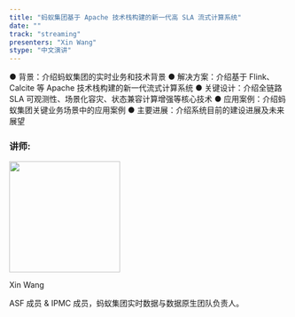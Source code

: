 ```yaml
---
title: "蚂蚁集团基于 Apache 技术栈构建的新一代高 SLA 流式计算系统"
date: ""
track: "streaming"
presenters: "Xin Wang"
stype: "中文演讲"
---
```



● 背景：介绍蚂蚁集团的实时业务和技术背景
● 解决方案：介绍基于 Flink、Calcite 等 Apache 技术栈构建的新一代流式计算系统
● 关键设计：介绍全链路 SLA 可观测性、场景化容灾、状态兼容计算增强等核心技术
● 应用案例：介绍蚂蚁集团关键业务场景中的应用案例
● 主要进展：介绍系统目前的建设进展及未来展望

### 讲师:

<img src="https://sessionize.com/image/3431-400o400o1-W4FtSbysmF3yQTCTtNkpiH.jpg" width="200" /><br/>

Xin Wang

ASF 成员 & IPMC 成员，蚂蚁集团实时数据与数据原生团队负责人。